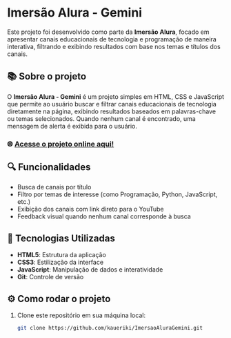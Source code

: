 # Imersão Alura - Gemini

Este projeto foi desenvolvido como parte da **Imersão Alura**, focado em apresentar canais educacionais de tecnologia e programação de maneira interativa, filtrando e exibindo resultados com base nos temas e títulos dos canais.

## 📚 Sobre o projeto

O **Imersão Alura - Gemini** é um projeto simples em HTML, CSS e JavaScript que permite ao usuário buscar e filtrar canais educacionais de tecnologia diretamente na página, exibindo resultados baseados em palavras-chave ou temas selecionados. Quando nenhum canal é encontrado, uma mensagem de alerta é exibida para o usuário.

### 🌐 [Acesse o projeto online aqui!](https://imersao-alura-gemini-mu.vercel.app/)

## 🔍 Funcionalidades

- Busca de canais por título
- Filtro por temas de interesse (como Programação, Python, JavaScript, etc.)
- Exibição dos canais com link direto para o YouTube
- Feedback visual quando nenhum canal corresponde à busca

## 🚀 Tecnologias Utilizadas

- **HTML5**: Estrutura da aplicação
- **CSS3**: Estilização da interface
- **JavaScript**: Manipulação de dados e interatividade
- **Git**: Controle de versão

## ⚙️ Como rodar o projeto

1. Clone este repositório em sua máquina local:
   ```bash
   git clone https://github.com/kaueriki/ImersaoAluraGemini.git
